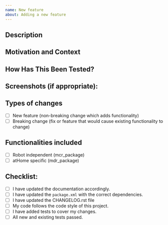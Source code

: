 ```yaml
---
name: New feature
about: Adding a new feature
---
```


<!--- Provide a general summary of your changes in the Title above -->

## Description
<!--- Describe your changes in detail -->

## Motivation and Context
<!--- Why is this change required? What problem does it solve? -->
<!--- If it fixes an open issue, please link to the issue here. -->

## How Has This Been Tested?
<!--- Please describe in detail how you tested your changes. -->
<!--- Include details of your testing environment, and the tests you ran to -->
<!--- see how your change affects other areas of the code, etc. -->

## Screenshots (if appropriate):


## Types of changes
<!--- What types of changes does your code introduce? Put an `x` in all the boxes that apply: -->
- [ ] New feature (non-breaking change which adds functionality)
- [ ] Breaking change (fix or feature that would cause existing functionality to change)

## Functionalities included
- [ ] Robot independent (mcr_package)
- [ ] atHome specific (mdr_package)

## Checklist:
<!--- Go over all the following points, and put an `x` in all the boxes that apply. -->
<!--- If you're unsure about any of these, don't hesitate to ask. We're here to help! -->
- [ ] I have updated the documentation accordingly.
- [ ] I have updated the `package.xml` with the correct dependencies.
- [ ] I have updated the CHANGELOG.rst file
- [ ] My code follows the code style of this project.
- [ ] I have added tests to cover my changes.
- [ ] All new and existing tests passed.
